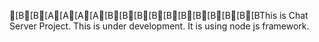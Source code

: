 [B[B[A[A[A[A[B[B[B[B[B[B[B[B[B[B[BThis is Chat Server Project. This is under development. It is using node js framework.

